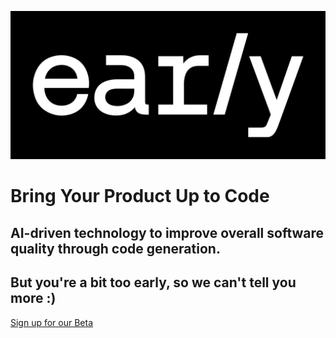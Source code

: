 ![early AI logo](https://github.com/earlyai/earlyai-vscode-release/blob/main/media/Early_Workmark_WhiteOnB_w400.png "Optional title")

<p align="center">
  <!-- Text still centered via HTML if possible -->
  <h1>Bring Your Product Up to Code</h1>
  <h2>AI-driven technology to improve overall software quality through code generation.</h2>
  <h2>But you're a bit too early, so we can't tell you more :)</h2>
  <a href="https://www.startearly.ai/beta" target="_blank" rel="noopener noreferrer">Sign up for our Beta</a>
</p>

